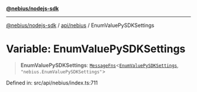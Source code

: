 [**@nebius/nodejs-sdk**](../../../README.md)

***

[@nebius/nodejs-sdk](../../../README.md) / [api/nebius](../README.md) / EnumValuePySDKSettings

# Variable: EnumValuePySDKSettings

> **EnumValuePySDKSettings**: [`MessageFns`](../../../runtime/protos/core/interfaces/MessageFns.md)\<[`EnumValuePySDKSettings`](../interfaces/EnumValuePySDKSettings.md), `"nebius.EnumValuePySDKSettings"`\>

Defined in: src/api/nebius/index.ts:711
